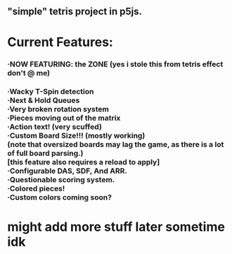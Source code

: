 <h2>"simple" tetris project in p5js. </h2>

<h1> Current Features: </h1>
<h3> ·NOW FEATURING: the ZONE (yes i stole this from tetris effect don't @ me)<h3>
 ·Wacky T-Spin detection <br>
 ·Next & Hold Queues <br>
 ·Very broken rotation system <br>
 ·Pieces moving out of the matrix <br>
 ·Action text! (very scuffed) <br>
 ·Custom Board Size!!! (mostly working) <br>
  (note that oversized boards may lag the game, as there is a lot of full board parsing.) <br>
  [this feature also requires a reload to apply] <br>
 ·Configurable DAS, SDF, And ARR. <br>
 ·Questionable scoring system. <br>
 ·Colored pieces! <br>
 ·Custom colors coming soon? <br>
<h1> might add more stuff later sometime idk</h1>
